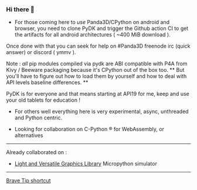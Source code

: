 ### Hi there 👋

- For those coming here to *use* Panda3D/CPython on android and browser, you need to clone PyDK and trigger the Github action CI
to get the artifacts for all android architectures ( ~400 MiB download ).

Once done with that you can seek for help on #Panda3D freenode irc (quick answer) or discord ( ymmv ).

Note : *all* pip modules compiled via pydk are ABI compatible with P4A from Kivy / Beeware packaging because it's CPython out of the box too.
 ** But you'll have to figure out how to load them by yourself and how to deal with API levels baseline differences. **

PyDK is for everyone and that means starting at API19 for me, keep and use your old tablets for education !

- For others well everything here is very experimental, async, unthreaded and Python centric.


- Looking for collaboration on C-Python ® for WebAssembly, or alternatives

----

Already collaborated on :
* [Light and Versatile Graphics Library][lvgl] Micropython simulator


----

[Brave Tip shortcut][tip]


[tip]: https://github.com/pmp-p/pmp-p/issues/1
[lvgl]: https://sim.lvgl.io/v7/micropython/ports/javascript/bundle_out/index.html



